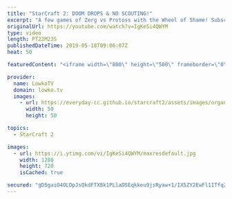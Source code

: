 ```yaml
---
title: "StarCraft 2: DOOM DROPS & NO SCOUTING!"
excerpt: "A few games of Zerg vs Protoss with the Wheel of Shame! Subscribe for more videos: http://lowko.tv/youtube More Zerg gameplay: https://www.youtube.com/watch?v=MH1yuYfF8fw  Two challenges in one video! The first challenge is to win a game using Doom Drops. The second challenge is to try and obtain the"
originalUrl: https://youtube.com/watch?v=IgKeSi4QWYM
type: video
length: PT22M23S
publishedDateTime: 2019-05-18T09:06:07Z
heat: 50

featuredContent: "<iframe width=\"800\" height=\"500\" frameborder=\"0\" src=\"https://www.youtube.com/embed/IgKeSi4QWYM\" allow=\"accelerometer; autoplay; encrypted-media; gyroscope; picture-in-picture\" allowfullscreen></iframe>"

provider:
  name: LowkoTV
  domain: lowko.tv
  images:
    - url: https://everyday-cc.github.io/starcraft2/assets/images/organizations/lowko.tv-50x50.jpg
      width: 50
      height: 50

topics:
  - StarCraft 2

images:
  - url: https://i.ytimg.com/vi/IgKeSi4QWYM/maxresdefault.jpg
    width: 1280
    height: 720
    isCached: true

secured: "gD5gaiO4OLDpJsQkdFTX8k1PLlaDSEqkkeu9jsRyaw+1/IX5ZY2EwFl1ITfqZ+wDyl5i3Fctww4ovPCBj/XzliVDaEOganzttnrhfdEjkvYsm8vYsgRkG7xrFT4pS4d5d3dOgeoyln1gxSGcsCXH3TPh6TMkEGp8QrU2FN2RnCCHMbxnv0w8rGKFDo1XNs7Mqx13POoccMIfvVpMjsj6JnL+BzIphOz3TeTF2f+ppekVL5ACWh3s1U/YXw4v/f/0v2XSGN81qHokqE8E+jFD5U1y1rDmOAroqWWxzB4t+RsrINFjAnQpnqKdrQXmryhxZjds76Pi2WGfgwBuJgnipDmBdEN0MzCpVQBrKykOxBBDACfUnX5K4B4e6JeDmcY+ZBaMt+s19Qd/nVPwMhd8f+lG9kjuVEZiALvvT4RqebU=;onJEBPqDR9EZVVU407WMtw=="
---
```


